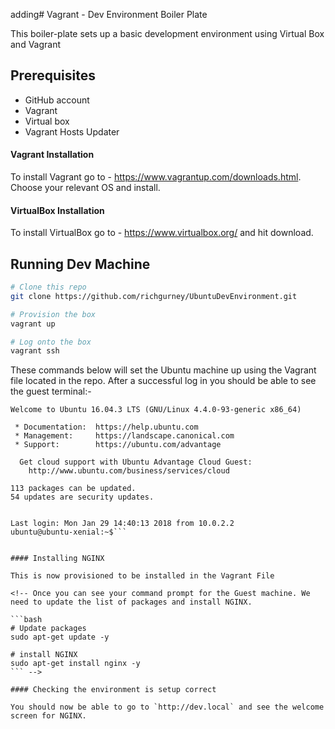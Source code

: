 adding# Vagrant - Dev Environment Boiler Plate

This boiler-plate sets up a basic development environment using Virtual Box and Vagrant

## Prerequisites

* GitHub account
* Vagrant
* Virtual box
* Vagrant Hosts Updater

#### Vagrant Installation

To install Vagrant go to - https://www.vagrantup.com/downloads.html. Choose your relevant OS and install.

<!-- Once you have done this we are also going to install a vagrant package which will allow us update the Hosts list via a vagrant file. Run the following command to install `vagrant-hostsupdater`:-

```bash
vagrant plugin install vagrant-hostsupdater
``` -->

#### VirtualBox Installation

To install VirtualBox go to - https://www.virtualbox.org/ and hit download.

## Running Dev Machine

```bash
# Clone this repo
git clone https://github.com/richgurney/UbuntuDevEnvironment.git

# Provision the box
vagrant up

# Log onto the box
vagrant ssh
```
These commands below will set the Ubuntu machine up using the Vagrant file located in the repo. After a successful log in you should be able to see the guest terminal:-

```
Welcome to Ubuntu 16.04.3 LTS (GNU/Linux 4.4.0-93-generic x86_64)

 * Documentation:  https://help.ubuntu.com
 * Management:     https://landscape.canonical.com
 * Support:        https://ubuntu.com/advantage

  Get cloud support with Ubuntu Advantage Cloud Guest:
    http://www.ubuntu.com/business/services/cloud

113 packages can be updated.
54 updates are security updates.


Last login: Mon Jan 29 14:40:13 2018 from 10.0.2.2
ubuntu@ubuntu-xenial:~$```


#### Installing NGINX

This is now provisioned to be installed in the Vagrant File

<!-- Once you can see your command prompt for the Guest machine. We need to update the list of packages and install NGINX.

```bash
# Update packages
sudo apt-get update -y

# install NGINX
sudo apt-get install nginx -y
``` -->

#### Checking the environment is setup correct

You should now be able to go to `http://dev.local` and see the welcome screen for NGINX.
